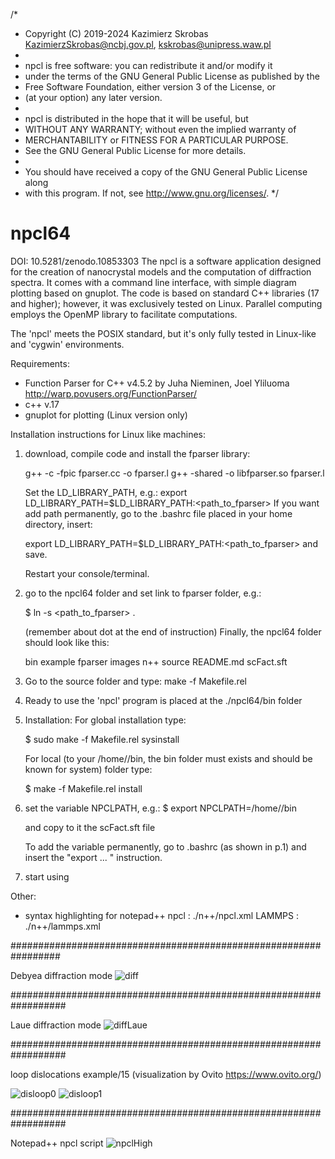 /*
 * Copyright (C) 2019-2024 Kazimierz Skrobas <KazimierzSkrobas@ncbj.gov.pl>, <kskrobas@unipress.waw.pl>
 *
 * npcl is free software: you can redistribute it and/or modify it
 * under the terms of the GNU General Public License as published by the
 * Free Software Foundation, either version 3 of the License, or
 * (at your option) any later version.
 *
 * npcl is distributed in the hope that it will be useful, but
 * WITHOUT ANY WARRANTY; without even the implied warranty of
 * MERCHANTABILITY or FITNESS FOR A PARTICULAR PURPOSE.
 * See the GNU General Public License for more details.
 *
 * You should have received a copy of the GNU General Public License along
 * with this program.  If not, see <http://www.gnu.org/licenses/>.
 */
 
# npcl64
DOI: 10.5281/zenodo.10853303
The npcl is a software application designed for the creation of nanocrystal models and the computation of diffraction spectra. It comes with a command line interface, with simple diagram plotting based on gnuplot. The code is based on standard C++ libraries (17 and higher); however, it was exclusively tested on Linux. Parallel computing employs the OpenMP library to facilitate computations. 

The 'npcl' meets the POSIX standard, but it's only fully tested in Linux-like and 'cygwin' environments.

Requirements:
* Function Parser for C++ v4.5.2 by Juha Nieminen, Joel Yliluoma  http://warp.povusers.org/FunctionParser/
* c++ v.17
* gnuplot for plotting (Linux version only)

Installation instructions for Linux like machines:
1. download, compile code  and install the fparser library:

    g++ -c -fpic fparser.cc -o fparser.l
    g++ -shared -o libfparser.so fparser.l 
    
   Set the LD_LIBRARY_PATH, e.g.:  export LD_LIBRARY_PATH=$LD_LIBRARY_PATH:<path_to_fparser>
   If you want add  path permanently, go to the .bashrc file placed in your home directory, insert:
   
   export LD_LIBRARY_PATH=$LD_LIBRARY_PATH:<path_to_fparser> and save. 
   
   Restart your console/terminal.
2. go to the npcl64 folder and set link to fparser folder, e.g.: 

   $ ln -s <path_to_fparser> .
   
    (remember about dot at the end of instruction)
    Finally, the npcl64 folder should look like this:
        
    bin
    example
    fparser
    images
    n++
    source
    README.md
    scFact.sft


    
4. Go to the source folder and type:
    make -f Makefile.rel
    
5. Ready to use the 'npcl' program is placed at the ./npcl64/bin folder
6. Installation: 
    For global installation type:
    
    $ sudo make -f Makefile.rel sysinstall
    
    For local (to your /home/<user>/bin, the bin folder must exists and should be known for system) folder type:
 
    $ make -f Makefile.rel install
    
7. set the variable NPCLPATH, e.g.:
    $ export NPCLPATH=/home/<user>/bin
    
    and copy to it  the scFact.sft   file
    
    To add the variable permanently, go to .bashrc (as shown in p.1) and insert the "export ... " instruction.
    
8. start using 
   
    
Other:
* syntax highlighting for notepad++
    npcl   :  ./n++/npcl.xml
    LAMMPS :  ./n++/lammps.xml

#################################################################


Debyea diffraction mode
![diff](images/im01.png)

##################################################################


Laue diffraction mode
![diffLaue](images/leed_si111_7x7.png)

##################################################################

loop dislocations example/15 (visualization by Ovito https://www.ovito.org/)

![disloop0](images/pic00.png)
![disloop1](example/17/disloc.png)

##################################################################

Notepad++ npcl script
![npclHigh](images/highNpcl.png)

